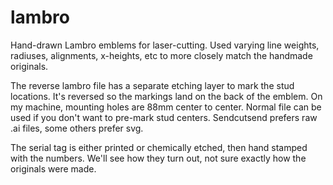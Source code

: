 # lambro

Hand-drawn Lambro emblems for laser-cutting. Used varying line weights, radiuses, alignments, x-heights, etc to more closely match the handmade originals.

The reverse lambro file has a separate etching layer to mark the stud locations. It's reversed so the markings land on the back of the emblem. On my machine, mounting holes are 88mm center to center. Normal file can be used if you don't want to pre-mark stud centers. Sendcutsend prefers raw .ai files, some others prefer svg.

The serial tag is either printed or chemically etched, then hand stamped with the numbers. We'll see how they turn out, not sure exactly how the originals were made.


